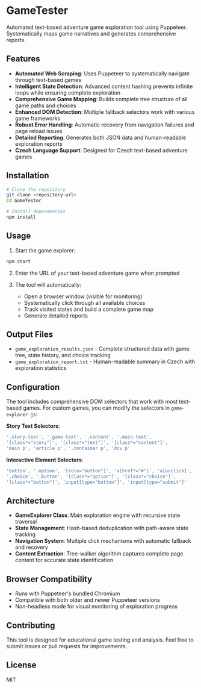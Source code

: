 # GameTester

Automated text-based adventure game exploration tool using Puppeteer. Systematically maps game narratives and generates comprehensive reports.

## Features

- **Automated Web Scraping**: Uses Puppeteer to systematically navigate through text-based games
- **Intelligent State Detection**: Advanced content hashing prevents infinite loops while ensuring complete exploration
- **Comprehensive Game Mapping**: Builds complete tree structure of all game paths and choices
- **Enhanced DOM Detection**: Multiple fallback selectors work with various game frameworks
- **Robust Error Handling**: Automatic recovery from navigation failures and page reload issues
- **Detailed Reporting**: Generates both JSON data and human-readable exploration reports
- **Czech Language Support**: Designed for Czech text-based adventure games

## Installation

```bash
# Clone the repository
git clone <repository-url>
cd GameTester

# Install dependencies
npm install
```

## Usage

1. Start the game explorer:
```bash
npm start
```

2. Enter the URL of your text-based adventure game when prompted

3. The tool will automatically:
   - Open a browser window (visible for monitoring)
   - Systematically click through all available choices
   - Track visited states and build a complete game map
   - Generate detailed reports

## Output Files

- `game_exploration_results.json` - Complete structured data with game tree, state history, and choice tracking
- `game_exploration_report.txt` - Human-readable summary in Czech with exploration statistics

## Configuration

The tool includes comprehensive DOM selectors that work with most text-based games. For custom games, you can modify the selectors in `game-explorer.js`:

**Story Text Selectors**:
```javascript
'.story-text', '.game-text', '.content', '.main-text', 
'[class*="story"]', '[class*="text"]', '[class*="content"]',
'main p', 'article p', '.container p', 'div p'
```

**Interactive Element Selectors**:
```javascript
'button', '.option', '[role="button"]', 'a[href*="#"]', 'a[onclick]', 
'.choice', '.button', '[class*="option"]', '[class*="choice"]', 
'[class*="button"]', 'input[type="button"]', 'input[type="submit"]'
```

## Architecture

- **GameExplorer Class**: Main exploration engine with recursive state traversal
- **State Management**: Hash-based deduplication with path-aware state tracking
- **Navigation System**: Multiple click mechanisms with automatic fallback and recovery
- **Content Extraction**: Tree-walker algorithm captures complete page content for accurate state identification

## Browser Compatibility

- Runs with Puppeteer's bundled Chromium
- Compatible with both older and newer Puppeteer versions
- Non-headless mode for visual monitoring of exploration progress

## Contributing

This tool is designed for educational game testing and analysis. Feel free to submit issues or pull requests for improvements.

## License

MIT